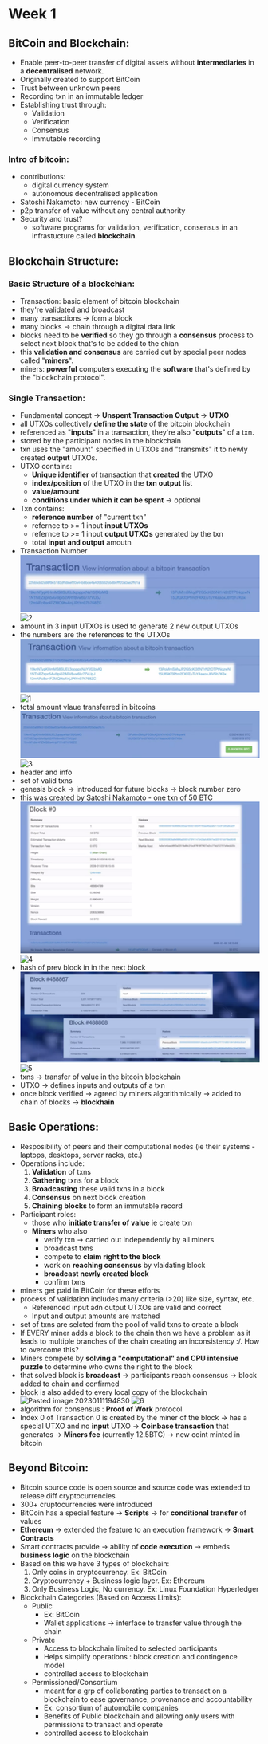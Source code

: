 # Week 1
## BitCoin and Blockchain:
- Enable peer-to-peer transfer of digital assets without **intermediaries** in a **decentralised** network.
- Originally created to support BitCoin
- Trust between unknown peers
- Recording txn in an immutable ledger
- Establishing trust through:
	- Validation
	- Verification
	- Consensus
	- Immutable recording
### Intro of bitcoin:
- contributions:
	- digital currency system
	- autonomous decentralised application
- Satoshi Nakamoto: new currency - BitCoin
- p2p transfer of value without any central authority
- Security and trust?
	- software programs for validation, verification, consensus in an infrastucture called **blockchain**.

## Blockchain Structure:
### Basic Structure of a blockchian:
- Transaction: basic element of bitcoin blockchain
- they're validated and broadcast
- many transactions -> form a block
- many blocks -> chain through a digital data link
- blocks need to be **verified** so they go through a **consensus** process to select next block that's to be added to the chian
- this **validation and consensus** are carried out by special peer nodes called "**miners**".
- miners: **powerful** computers executing the **software** that's defined by the "blockchain protocol".
### Single Transaction:
- Fundamental concept -> **Unspent Transaction Output** -> **UTXO**
- all UTXOs collectively **define the state** of the bitcoin blockchain
- referenced as "**inputs**" in a transaction, they're also "**outputs**" of a txn.
- stored by the participant nodes in the blockchain
- txn uses the "amount" specified in UTXOs and "transmits" it to newly created **output** UTXOs.
- UTXO contains:
	- **Unique identifier** of transaction that **created** the UTXO
	- **index/position** of the UTXO in the **txn output** list
	- **value/amount**
	- **conditions under which it can be spent** -> optional
- Txn contains:
	- **reference number** of "current txn"
	- refernce to >= 1 input **input UTXOs**
	- refernce to >= 1 input **output UTXOs** generated by the txn
	- total **input and output** amoutn
- Transaction Number
![Pasted image 20230110222749](./2.png)
![2](https://user-images.githubusercontent.com/83157662/211811430-3b59b1f2-7825-4b65-87e5-d33ad87b5a0e.png)
- amount in 3 input UTXOs is used to generate 2 new output UTXOs
- the numbers are the references to the UTXOs
![Pasted image 20230110222458](./1.png)
![1](https://user-images.githubusercontent.com/83157662/211811334-0b401937-bc65-4fb4-b0b7-2490f78998bb.png)
- total amount vlaue transferred in bitcoins
![Pasted image 20230110223039](./3.png)
![3](https://user-images.githubusercontent.com/83157662/211811483-67472c5c-49f0-41f2-a04a-0b6aba265d6d.png)
- header and info
- set of valid txns
- genesis block -> introduced for future blocks -> block number zero
- this was created by Satoshi Nakamoto - one txn of 50 BTC 
![Pasted image 20230110223251](./4.png)
![4](https://user-images.githubusercontent.com/83157662/211811511-cb4a2f3e-1097-4da5-8ca1-71ce061ea406.png)
- hash of prev block in in the next block
![Pasted image 20230110223806](./5.png)
![5](https://user-images.githubusercontent.com/83157662/211811567-7cd56621-408b-4aac-b81f-55649b085ddb.png)
- txns -> transfer of value in the bitcoin blockchain
- UTXO -> defines inputs and outputs of a txn
- once block verified -> agreed by miners algorithmically -> added to chain of blocks -> **blockhain**
## Basic Operations:
- Resposibility of peers and their computational nodes (ie their systems - laptops, desktops, server racks, etc.)
- Operations include:
	1. **Validation** of txns
	2. **Gathering** txns for a block
	3. **Broadcasting** these valid txns in a block
	4. **Consensus** on next block creation
	5. **Chaining blocks** to form an immutable record
- Participant roles:
	- those who **initiate transfer of value** ie create txn
	- **Miners** who also 
		- verify txn -> carried out independently by all miners
		- broadcast txns
		- compete to **claim right to the block**
		- work on **reaching consensus** by vlaidating block
		- **broadcast newly created block**
		- confirm txns
- miners get paid in BitCoin for these efforts
- process of validation includes many criteria (>20) like size, syntax, etc.
	- Referenced input adn output UTXOs are valid and correct
	- Input and output amounts are matched
- set of txns are selcted from the pool of valid txns to create a block
- If EVERY miner adds a block to the chain then we have a problem as it leads to multiple branches of the chain creating an inconsistency :/. How to overcome this?
- Miners compete by **solving a "computational" and CPU intensive puzzle** to determine who owns the right to the block
- that solved block is **broadcast** -> participants reach consensus -> block added to chain and confirmed
- block is also added to every local copy of the blockchain
![Pasted image 20230111194830](./6.png)
![6](https://user-images.githubusercontent.com/83157662/211892064-b072c8dc-4807-4dc5-a333-711c69abe867.png)
- algorithm for consensus : **Proof of Work** protocol
- Index 0 of Transaction 0 is created by the miner of the block -> has a special UTXO and no **input** UTXO -> **Coinbase transaction** that generates -> **Miners fee** (currently 12.5BTC) -> new coint minted in bitcoin
## Beyond Bitcoin:
- Bitcoin source code is open source and source code was extended to release diff cryptocurrencies
- 300+ cruptocurrencies were introduced
- BitCoin has a special feature -> **Scripts** -> for **conditional transfer** of values
- **Ethereum** -> extended the feature to an execution framework -> **Smart Contracts**
- Smart contracts provide -> ability of **code execution** -> embeds **business logic** on the blockchain
- Based on this we have 3 types of blockchain:
	1. Only coins in cryptocurrency. Ex: BitCoin
	2. Cryptocurrency + Business logic layer. Ex: Ethereum
	3.  Only Business Logic, No currency. Ex: Linux Foundation Hyperledger
- Blockchain Categories (Based on Access Limits):
	- Public
		- Ex: BitCoin
		- Wallet applications -> interface to transfer value through the chain
	- Private
		- Access to blockchain limited to selected participants
		- Helps simplify operations : block creation and contingence model
		- controlled access to blockchain
	- Permissioned/Consortium
		- meant for a grp of collaborating parties to transact on a blockchain to ease governance, provenance and accountability
		- Ex: consortium of automobile companies
		- Benefits of Public blockchain and allowing only users with permissions to transact and operate
		- controlled access to blockchain